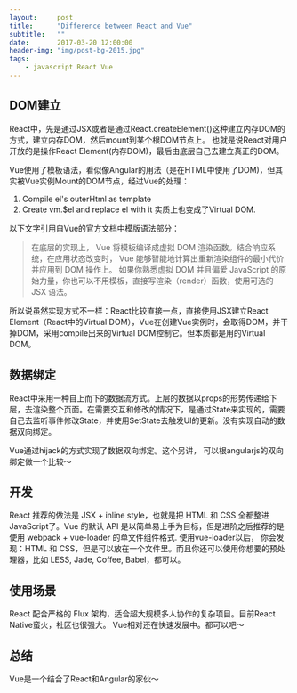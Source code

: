 ```yaml
---
layout:     post
title:      "Difference between React and Vue"
subtitle:   ""
date:       2017-03-20 12:00:00
header-img: "img/post-bg-2015.jpg"
tags:
    - javascript React Vue 
---
```


## DOM建立

React中，先是通过JSX或者是通过React.createElement()这种建立内存DOM的方式，建立内存DOM，然后mount到某个根DOM节点上。 也就是说React对用户开放的是操作React Element(内存DOM)，最后由底层自己去建立真正的DOM。

Vue使用了模板语法，看似像Angular的用法（是在HTML中使用了DOM)，但其实被Vue实例Mount的DOM节点，经过Vue的处理：
1. Compile el's outerHtml as template 
2. Create vm.$el and replace el with it
实质上也变成了Virtual DOM.


以下文字引用自Vue的官方文档中模版语法部分：	
> 在底层的实现上， Vue 将模板编译成虚拟 DOM 渲染函数。结合响应系统，在应用状态改变时， Vue 能够智能地计算出重新渲染组件的最小代价并应用到 DOM 操作上。
如果你熟悉虚拟 DOM 并且偏爱 JavaScript 的原始力量，你也可以不用模板，直接写渲染（render）函数，使用可选的 JSX 语法。

所以说虽然实现方式不一样：React比较直接一点，直接使用JSX建立React Element（React中的Virtual DOM），Vue在创建Vue实例时，会取得DOM，并干掉DOM，采用compile出来的Virtual DOM控制它。但本质都是用的Virtual DOM。


## 数据绑定

React中采用一种自上而下的数据流方式。上层的数据以props的形势传递给下层，去渲染整个页面。在需要交互和修改的情况下，是通过State来实现的，需要自己去监听事件修改State，并使用SetState去触发UI的更新。没有实现自动的数据双向绑定。

Vue通过hijack的方式实现了数据双向绑定。这个另讲， 可以根angularjs的双向绑定做一个比较～


## 开发
React 推荐的做法是 JSX + inline style，也就是把 HTML 和 CSS 全都整进 JavaScript了。Vue 的默认 API 是以简单易上手为目标，但是进阶之后推荐的是使用 webpack + vue-loader 的单文件组件格式. 使用vue-loader以后， 你会发现：HTML 和 CSS，但是可以放在一个文件里。而且你还可以使用你想要的预处理器，比如 LESS, Jade, Coffee, Babel，都可以。

## 使用场景
React 配合严格的 Flux 架构，适合超大规模多人协作的复杂项目。目前React Native蛮火，社区也很强大。
Vue相对还在快速发展中。都可以吧～


## 总结
Vue是一个结合了React和Angular的家伙～